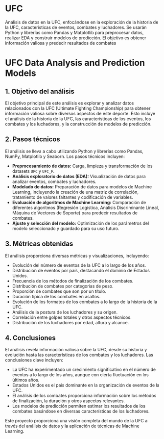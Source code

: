 # UFC
Análisis de datos en la UFC, enfocándose en la exploración de la historia de la UFC, características de eventos, combates y luchadores.  Se usarán Python y librerías como Pandas y Matplotlib para preprocesar datos, realizar EDA y construir modelos de predicción.  El objetivo es obtener información valiosa y predecir resultados de combates
# UFC Data Analysis and Prediction Models

## 1. Objetivo del análisis

El objetivo principal de este análisis es explorar y analizar datos relacionados con la UFC (Ultimate Fighting Championship) para obtener información valiosa sobre diversos aspectos de este deporte. Esto incluye el análisis de la historia de la UFC, las características de los eventos, los combates y los luchadores, y la construcción de modelos de predicción. 

## 2. Pasos técnicos

El análisis se lleva a cabo utilizando Python y librerías como Pandas, NumPy, Matplotlib y Seaborn.  Los pasos técnicos incluyen:

* **Preprocesamiento de datos:** Carga, limpieza y transformación de los datasets `UFC` y `UFC_F`. 
* **Análisis exploratorio de datos (EDA):** Visualización de datos para analizar eventos, combates y luchadores. 
* **Modelado de datos:** Preparación de datos para modelos de Machine Learning, incluyendo la creación de una matriz de correlación, tratamiento de valores faltantes y codificación de variables. 
* **Evaluación de algoritmos de Machine Learning:** Comparación de diferentes algoritmos (Regresión Logística, Análisis Discriminante Lineal, Máquina de Vectores de Soporte) para predecir resultados de combates. 
* **Ajuste y selección del modelo:** Optimización de los parámetros del modelo seleccionado y guardado para su uso futuro. 

## 3. Métricas obtenidas

El análisis proporciona diversas métricas y visualizaciones, incluyendo:

* Evolución del número de eventos de la UFC a lo largo de los años. 
* Distribución de eventos por país, destacando el dominio de Estados Unidos.
* Frecuencia de los métodos de finalización de los combates. 
* Distribución de combates por categorías de peso. 
* Proporción de combates que son por un título. 
* Duración típica de los combates en asaltos. 
* Evolución de los formatos de los combates a lo largo de la historia de la UFC. 
* Análisis de la postura de los luchadores y su origen. 
* Correlación entre golpes totales y otros aspectos técnicos. 
* Distribución de los luchadores por edad, altura y alcance. 
## 4. Conclusiones

El análisis revela información valiosa sobre la UFC, desde su historia y evolución hasta las características de los combates y los luchadores.  Las conclusiones clave incluyen:

* La UFC ha experimentado un crecimiento significativo en el número de eventos a lo largo de los años, aunque con cierta fluctuación en los últimos años. 
* Estados Unidos es el país dominante en la organización de eventos de la UFC.
* El análisis de los combates proporciona información sobre los métodos de finalización, la duración y otros aspectos relevantes.
* Los modelos de predicción permiten estimar los resultados de los combates basándose en diversas características de los luchadores. 

Este proyecto proporciona una visión completa del mundo de la UFC a través del análisis de datos y la aplicación de técnicas de Machine Learning.
